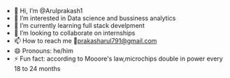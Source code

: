- 👋 Hi, I’m @Arulprakash1
- 👀 I’m interested in Data science and bussiness analytics
- 🌱 I’m currently learning full stack develpment
- 💞️ I’m looking to collaborate on internships
- 📫 How to reach me 📧prakasharul791@gmail.com
- 😄 Pronouns: he/him
- ⚡ Fun fact: according to Mooore's law,microchips double in power every 18 to 24 months

<!---
Arulprakash1/Arulprakash1 is a ✨ special ✨ repository because its `README.md` (this file) appears on your GitHub profile.
You can click the Preview link to take a look at your changes.
--->
